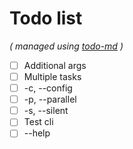 # Todo list

_\( managed using [todo-md](https://github.com/Hypercubed/todo-md) \)_

- [ ] Additional args
- [ ] Multiple tasks
- [ ] -c, --config
- [ ] -p, --parallel
- [ ] -s, --silent
- [ ] Test cli
- [ ] --help
